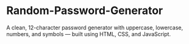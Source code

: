 # Random-Password-Generator
A clean, 12-character password generator with uppercase, lowercase, numbers, and symbols — built using HTML, CSS, and JavaScript.
